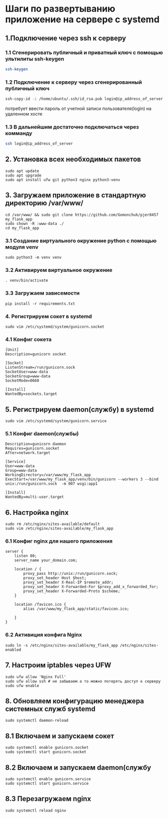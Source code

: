 # Шаги по развертыванию приложение на сервере c systemd
## 1.Подключение через ssh к серверу
### 1.1 Сгенерировать публичный и приватный ключ с помощью ультилиты ssh-keygen
```bash
ssh-keygen
```
### 1.2 Подключение к серверу через сгенерированный публичный ключ
```bash
ssh-copy-id -i /home/ubuntu/.ssh/id_rsa.pub login@ip_address_of_server
```
потребует ввести пароль от учетной записи пользователя(login) на удаленном хосте
### 1.3 В дальнейшим достаточно подключаться через комманду
```bash
ssh login@ip_address_of_server
```
## 2. Установка всех необходимых пакетов
```
sudo apt update
sudo apt upgrade
sudo apt install ufw git python3 nginx python3-venv 
```
## 3. Загружаем приложение в стандартную директорию /var/www/
```
cd /var/www/ && sudo git clone https://github.com/Gomonchuk/pjer8457 my_flask_app 
sudo chown -R :www-data ./
cd my_flask_app
```
### 3.1 Создание виртуального окружение python с помощью модуля venv
```
sudo python3 -m venv venv
```
### 3.2 Активируем виртуальное окружение
```
. venv/bin/activate
```
### 3.3 Загружаем зависемости
```
pip install -r requirements.txt
```
### 4. Регистрируем сокет в systemd
```
sudo vim /etc/systemd/system/gunicorn.socket
```
### 4.1 Конфиг сокета
```
[Unit]
Description=gunicorn socket

[Socket]
ListenStream=/run/gunicorn.sock
SocketUser=www-data
SocketGroup=www-data
SocketMode=0660

[Install]
WantedBy=sockets.target
```
## 5. Регистрируем daemon(службу) в systemd
```
sudo vim /etc/systemd/system/gunicorn.service
```
### 5.1 Конфиг daemon(cлужбы)
```
Description=gunicorn daemon
Requires=gunicorn.socket
After=network.target

[Service]
User=www-data
Group=www-data
WorkingDirectory=/var/www/my_flask_app
ExecStart=/var/www/my_flask_app/venv/bin/gunicorn --workers 3 --bind unix:/run/gunicorn.sock  -m 007 wsgi:app1

[Install]
WantedBy=multi-user.target
```
## 6. Настройка nginx
```
sudo rm /etc/nginx/sites-available/default
sudo vim /etc/nginx/sites-available/my_flask_app
```
### 6.1 Конфиг nginx для нашего приложения
```
server {
    listen 80;
    server_name your_domain.com;

    location / {
        proxy_pass http://unix:/run/gunicorn.sock;
        proxy_set_header Host $host;
        proxy_set_header X-Real-IP $remote_addr;
        proxy_set_header X-Forwarded-For $proxy_add_x_forwarded_for;
        proxy_set_header X-Forwarded-Proto $scheme;
    }

    location /favicon.ico {
        alias /var/www/my_flask_app/static/favicon.ico;

    }
}
```
### 6.2 Активиция конфига Nginx
```
sudo ln -s /etc/nginx/sites-available/my_flask_app /etc/nginx/sites-enabled
```
## 7. Настроим iptables через UFW
```
sudo ufw allow 'Nginx Full'
sudo ufw allow ssh # не забываем а то можно потерять доступ к серверу
sudo ufw enable
```
## 8. Обновляем конфигурацию менеджера системных служб systemd
```
sudo systemctl daemon-reload
```
## 8.1 Включаем и запускаем сокет
```
sudo systemctl enable gunicorn.socket
sudo systemctl start gunicorn.socket
```
## 8.2 Включаем и запускаем daemon(службу
```
sudo systemctl enable gunicorn.service
sudo systemctl start gunicorn.service
```
## 8.3 Перезагружаем nginx
```
sudo systemctl reload nginx
```
